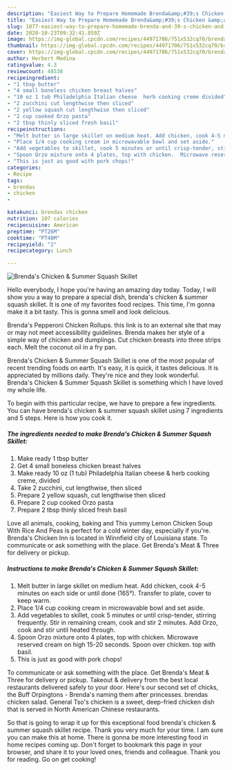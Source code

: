 ```yaml
---
description: "Easiest Way to Prepare Homemade Brenda&amp;#39;s Chicken &amp;amp; Summer Squash Skillet"
title: "Easiest Way to Prepare Homemade Brenda&amp;#39;s Chicken &amp;amp; Summer Squash Skillet"
slug: 1077-easiest-way-to-prepare-homemade-brenda-and-39-s-chicken-and-amp-summer-squash-skillet
date: 2020-10-23T09:32:41.859Z
image: https://img-global.cpcdn.com/recipes/44971706/751x532cq70/brendas-chicken-summer-squash-skillet-recipe-main-photo.jpg
thumbnail: https://img-global.cpcdn.com/recipes/44971706/751x532cq70/brendas-chicken-summer-squash-skillet-recipe-main-photo.jpg
cover: https://img-global.cpcdn.com/recipes/44971706/751x532cq70/brendas-chicken-summer-squash-skillet-recipe-main-photo.jpg
author: Herbert Medina
ratingvalue: 4.3
reviewcount: 48538
recipeingredient:
- "1 tbsp butter"
- "4 small boneless chicken breast halves"
- "10 oz 1 tub Philadelphia Italian cheese  herb cooking creme divided"
- "2 zucchini cut lengthwise then sliced"
- "2 yellow squash cut lengthwise then sliced"
- "2 cup cooked Orzo pasta"
- "2 tbsp thinly sliced fresh basil"
recipeinstructions:
- "Melt butter in large skillet on medium heat. Add chicken, cook 4-5 minutes on each side or until done (165°). Transfer  to plate, cover to keep warm."
- "Place 1/4 cup cooking cream in microwavable bowl and set aside."
- "Add vegetables to skillet, cook 5 minutes or until crisp-tender, stirring frequently. Stir in remaining cream, cook and stir 2 minutes. Add Orzo, cook and stir until heated through."
- "Spoon Orzo mixture onto 4 plates, top with chicken.  Microwave reserved cream on high 15-20 seconds. Spoon over chicken. top with basil."
- "This is just as good with pork chops!"
categories:
- Recipe
tags:
- brendas
- chicken
- 

katakunci: brendas chicken  
nutrition: 107 calories
recipecuisine: American
preptime: "PT26M"
cooktime: "PT40M"
recipeyield: "2"
recipecategory: Lunch

---
```



![Brenda&#39;s Chicken &amp; Summer Squash Skillet](https://img-global.cpcdn.com/recipes/44971706/751x532cq70/brendas-chicken-summer-squash-skillet-recipe-main-photo.jpg)

Hello everybody, I hope you're having an amazing day today. Today, I will show you a way to prepare a special dish, brenda&#39;s chicken &amp; summer squash skillet. It is one of my favorites food recipes. This time, I'm gonna make it a bit tasty. This is gonna smell and look delicious.

Brenda&#39;s Pepperoni Chicken Rollups. this link is to an external site that may or may not meet accessibility guidelines. Brenda makes her style of a simple way of chicken and dumplings. Cut chicken breasts into three strips each. Melt the coconut oil in a fry pan.

Brenda&#39;s Chicken &amp; Summer Squash Skillet is one of the most popular of recent trending foods on earth. It's easy, it is quick, it tastes delicious. It is appreciated by millions daily. They're nice and they look wonderful. Brenda&#39;s Chicken &amp; Summer Squash Skillet is something which I have loved my whole life.


To begin with this particular recipe, we have to prepare a few ingredients. You can have brenda&#39;s chicken &amp; summer squash skillet using 7 ingredients and 5 steps. Here is how you cook it.

<!--inarticleads1-->

##### The ingredients needed to make Brenda&#39;s Chicken &amp; Summer Squash Skillet:

1. Make ready 1 tbsp butter
1. Get 4 small boneless chicken breast halves
1. Make ready 10 oz (1 tub) Philadelphia Italian cheese &amp; herb cooking creme, divided
1. Take 2 zucchini, cut lengthwise, then sliced
1. Prepare 2 yellow squash, cut lengthwise then sliced
1. Prepare 2 cup cooked Orzo pasta
1. Prepare 2 tbsp thinly sliced fresh basil


Love all animals, cooking, baking and This yummy Lemon Chicken Soup With Rice And Peas is perfect for a cold winter day, especially if you&#39;re. Brenda&#39;s Chicken Inn is located in Winnfield city of Louisiana state. To communicate or ask something with the place. Get Brenda&#39;s Meat &amp; Three for delivery or pickup. 

<!--inarticleads2-->

##### Instructions to make Brenda&#39;s Chicken &amp; Summer Squash Skillet:

1. Melt butter in large skillet on medium heat. Add chicken, cook 4-5 minutes on each side or until done (165°). Transfer  to plate, cover to keep warm.
1. Place 1/4 cup cooking cream in microwavable bowl and set aside.
1. Add vegetables to skillet, cook 5 minutes or until crisp-tender, stirring frequently. Stir in remaining cream, cook and stir 2 minutes. Add Orzo, cook and stir until heated through.
1. Spoon Orzo mixture onto 4 plates, top with chicken.  Microwave reserved cream on high 15-20 seconds. Spoon over chicken. top with basil.
1. This is just as good with pork chops!


To communicate or ask something with the place. Get Brenda&#39;s Meat &amp; Three for delivery or pickup. Takeout &amp; delivery from the best local restaurants delivered safely to your door. Here&#39;s our second set of chicks, the Buff Orpingtons - Brenda&#39;s naming them after princesses. brendas chicken salad. General Tso&#39;s chicken is a sweet, deep-fried chicken dish that is served in North American Chinese restaurants. 

So that is going to wrap it up for this exceptional food brenda&#39;s chicken &amp; summer squash skillet recipe. Thank you very much for your time. I am sure you can make this at home. There is gonna be more interesting food in home recipes coming up. Don't forget to bookmark this page in your browser, and share it to your loved ones, friends and colleague. Thank you for reading. Go on get cooking!
